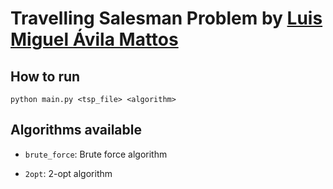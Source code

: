 # Travelling Salesman Problem by [Luis Miguel Ávila Mattos](https://github.com/LuisMamattos)

## How to run

`python main.py <tsp_file> <algorithm>`

## Algorithms available

- `brute_force`: Brute force algorithm

- `2opt`: 2-opt algorithm
